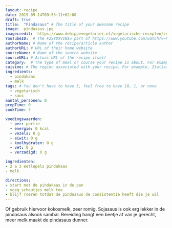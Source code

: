 ```yaml
---
layout: recipe
date: 2019-09-14T09:53:11+02:00
draft: true
title:  "Pindasaus" # The title of your awesome recipe
image:  pindasaus.jpg
imagecredit:  https://www.dehippevegetarier.nl/vegetarische-recepten/zelf-pindasaus-maken-met-4-ingredienten/
YouTubeID:  # The F2SYDXV1W1w part of https://www.youtube.com/watch?v=F2SYDXV1W1w
authorName: # Name of the recipe/article author
authorURL: # URL of their home website
sourceName: # Name of the source website
sourceURL: # Actual URL of the recipe itself
category:  # The type of meal or course your recipe is about. For example: "dinner", "entree", or "dessert".
cuisine: # The region associated with your recipe. For example, Italiaans, Mediterraans", or Eigen.
ingredients:
  - pindakaas
  - melk
tags: # You don't have to have 3, feel free to have 10, 1, or none
  - vegetarisch
  - saus
aantal_personen: 0
prepTime: 0
cookTime: 7

voedingswaarden:
  - per: portie
  - energie: 0 kcal
  - vezels: 0 g
  - eiwit: 0 g
  - koolhydraten: 0 g
  - vet: 0 g
  - verzadigd: 0 g

ingredienten:
- 2 a 3 eetlepels pindakaas
- melk 

directions:
- start met de pindakaas in de pan
- voeg scheutjes melk toe
- blijf roeren totdat de pindasaus de consistentie heeft die je wil
---
```


Of gebruik hiervoor kokosmelk, zeer romig. Sojasaus is ook erg lekker in de pindasaus alsook sambal.
Bereiding hangt een beetje af van je gerecht, meer melk maakt de pindasaus dunner.
